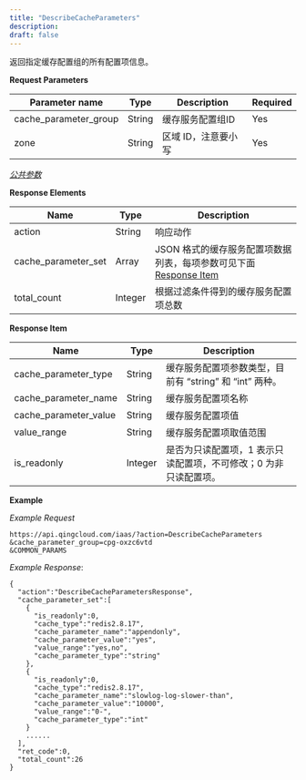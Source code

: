 ```yaml
---
title: "DescribeCacheParameters"
description: 
draft: false
---
```




返回指定缓存配置组的所有配置项信息。

**Request Parameters**

| Parameter name | Type | Description | Required |
| --- | --- | --- | --- |
| cache_parameter_group | String | 缓存服务配置组ID | Yes |
| zone | String | 区域 ID，注意要小写 | Yes |

[_公共参数_](../../../parameters/)

**Response Elements**

| Name | Type | Description |
| --- | --- | --- |
| action | String | 响应动作 |
| cache_parameter_set | Array | JSON 格式的缓存服务配置项数据列表，每项参数可见下面 [Response Item](#response-item) |
| total_count | Integer | 根据过滤条件得到的缓存服务配置项总数 |

**Response Item**

| Name | Type | Description |
| --- | --- | --- |
| cache_parameter_type | String | 缓存服务配置项参数类型，目前有 “string” 和 “int” 两种。 |
| cache_parameter_name | String | 缓存服务配置项名称 |
| cache_parameter_value | String | 缓存服务配置项值 |
| value_range | String | 缓存服务配置项取值范围 |
| is_readonly | Integer | 是否为只读配置项，1 表示只读配置项，不可修改；0 为非只读配置项。 |

**Example**

_Example Request_

```
https://api.qingcloud.com/iaas/?action=DescribeCacheParameters
&cache_parameter_group=cpg-oxzc6vtd
&COMMON_PARAMS
```

_Example Response_:

```
{
  "action":"DescribeCacheParametersResponse",
  "cache_parameter_set":[
    {
      "is_readonly":0,
      "cache_type":"redis2.8.17",
      "cache_parameter_name":"appendonly",
      "cache_parameter_value":"yes",
      "value_range":"yes,no",
      "cache_parameter_type":"string"
    },
    {
      "is_readonly":0,
      "cache_type":"redis2.8.17",
      "cache_parameter_name":"slowlog-log-slower-than",
      "cache_parameter_value":"10000",
      "value_range":"0-",
      "cache_parameter_type":"int"
    }
    ......
  ],
  "ret_code":0,
  "total_count":26
}
```

